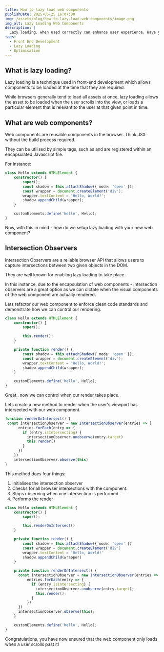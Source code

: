 ```yaml
---
title: How to lazy load web components
publishDate: 2025-05-25 16:07:00
img: /assets/blog/how-to-lazy-load-web-components/image.png
img_alt: Lazy Loading Web Components
description: | 
  Lazy loading, when used correctly can enhance user experience. Have you tried lazy loading your web components?
tags:
  - Front End Development
  - Lazy Loading
  - Optimisation
---
```


## What is lazy loading?

Lazy loading is a technique used in front-end development which allows components to be loaded at the time that they are required.

While browsers generally tend to load all assets at once, lazy loading allows the asset to be loaded when the user scrolls into the view, or loads a particular element that is relevant to the user at that given point in time.

## What are web components?

Web components are reusable components in the browser. Think JSX without the build process required. 

They can be utilised by simple tags, such as <hello></hello> and are registered within an encapsulated Javascript file.

For instance:

```ts
class Hello extends HTMLElement {
    constructor() {
        super();
        const shadow = this.attachShadow({ mode: 'open' });
        const wrapper = document.createElement('div');
        wrapper.textContent = 'Hello, World!';
        shadow.appendChild(wrapper);
    }

    customElements.define('hello', Hello);
}
```

Now, with this in mind - how do we setup lazy loading with your new web component?

## Intersection Observers

Intersection Observers are a reliable browser API that allows users to capture intersections between two given objects in the DOM.

They are well known for enabling lazy loading to take place.

In this instance, due to the encapsulation of web components - intersection observers are a great option as we can dictate when the visual components of the web component are actually rendered.

Lets refactor our web component to enforce clean code standards and demonstrate how we can control our rendering.

```ts
class Hello extends HTMLElement {
    constructor() {
        super();

        this.render();
    }

    private function render() {
        const shadow = this.attachShadow({ mode: 'open' });
        const wrapper = document.createElement('div');
        wrapper.textContent = 'Hello, World!';
        shadow.appendChild(wrapper);
    }

    customElements.define('hello', Hello);
}
```

Great.. now we can control when our render takes place.

Lets create a new method to render when the user's viewport has intersected with our web component. 

```ts
function renderOnIntersect() {
 const intersectionObserver = new IntersectionObserver(entries => {
      entries.forEach(entry => {
        if (entry.isIntersecting) {
          intersectionObserver.unobserve(entry.target)
          this.render()
        }
      })
    })
    intersectionObserver.observe(this)
}
```

This method does four things:

1) Initialises the intersection observer
2) Checks for all browser intersections with the component.
3) Stops observing when one intersection is performed
4) Performs the render

```ts
class Hello extends HTMLElement {
    constructor() {
        super();

        this.renderOnIntersect()
    }

    private function render() {
        const shadow = this.attachShadow({ mode: 'open' })
        const wrapper = document.createElement('div')
        wrapper.textContent = 'Hello, World!'
        shadow.appendChild(wrapper)
    }

    private function renderOnIntersect() {
      const intersectionObserver = new IntersectionObserver(entries => {
          entries.forEach(entry => {
            if (entry.isIntersecting) {
              intersectionObserver.unobserve(entry.target);
              this.render();
            }
          })
      })
      intersectionObserver.observe(this);
    }

    customElements.define('hello', Hello);
}
```

Congratulations, you have now ensured that the <hello> web component only loads when a user scrolls past it!
